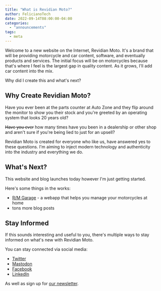 ```yaml
---
title: "What is Revidian Moto?"
author: FelicianoTech
date: 2022-09-14T08:00:00-04:00
categories:
  - "announcements"
tags:
  - meta
---
```


Welcome to a new website on the Internet, Revidian Moto.
It's a brand that will be providing motorcycle and car content, software, and eventually products and services.
The initial focus will be on motorcycles because that's where I feel is the largest gap in quality content.
As it grows, I'll add car content into the mix.

Why did I create this and what's next?

<!--more-->

## Why Create Revidian Moto?

Have you ever been at the parts counter at Auto Zone and they flip around the monitor to show you their stock and you're greeted by an operating system that looks 20 years old?

~~Have you ever~~ how many times have you been in a dealership or other shop and aren't sure if you're being lied to just for an upsell?

Revidian Moto is created for everyone who like us, have answered yes to these questions.
I'm aiming to inject modern technology and authenticity into the industry and everything we do.


## What's Next?

This website and blog launches today however I'm just getting started.

Here's some things in the works:
- [R/M Garage](/garage) - a webapp that helps you manage your motorcycles at home
- tons more blog posts


## Stay Informed

If this sounds interesting and useful to you, there's multiple ways to stay informed on what's new with Revidian Moto.

You can stay connected via social media:
- [Twitter](https://twitter.com/RevidianMoto)
- [Mastodon](https://nanobyte.cafe/@RevidianMoto)
- [Facebook](https://facebook.com/RevidianAuto)
- [LinkedIn](https://linkedin.com/company/RevidianMoto)

As well as sign up for [our newsletter](/newsletter/).
